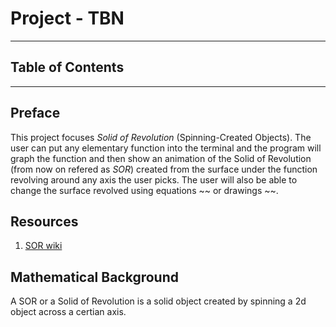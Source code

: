 # Project - TBN

***

## Table of Contents

---

## Preface

This project focuses _Solid of Revolution_ (Spinning-Created Objects). The user can put any elementary function into the terminal and the program will
graph the function and then show an animation of the Solid of Revolution (from now on refered as _SOR_) created from the surface under the function
revolving around any axis the user picks. The user will also be able to change the surface revolved using equations ~~ or drawings ~~.

## Resources

1. [SOR wiki](https://en.wikipedia.org/wiki/Solid_of_revolution)

## Mathematical Background

A SOR or a Solid of Revolution is a solid object created by spinning a 2d object across a certian axis.